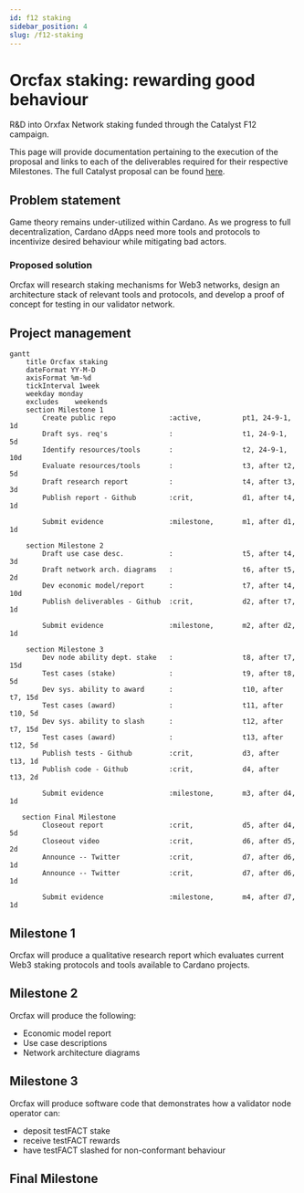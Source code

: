 ```yaml
---
id: f12 staking
sidebar_position: 4
slug: /f12-staking
---
```


# Orcfax staking: rewarding good behaviour

R&D into Orxfax Network staking funded through the Catalyst F12 campaign.

This page will provide documentation pertaining to the execution of the proposal
and links to each of the deliverables required for their respective Milestones.
The full Catalyst proposal can be found [here][cat-1].

[cat-1]: https://projectcatalyst.io/funds/12/f12-cardano-use-cases-concept/orcfax-staking-rewarding-good-behaviour

## Problem statement

Game theory remains under-utilized within Cardano. As we progress to full
decentralization, Cardano dApps need more tools and protocols to incentivize
desired behaviour while mitigating bad actors.

### Proposed solution

Orcfax will research staking mechanisms for Web3 networks, design an
architecture stack of relevant tools and protocols, and develop a proof of
concept for testing in our validator network.

## Project management

```mermaid
gantt
    title Orcfax staking
    dateFormat YY-M-D
    axisFormat %m-%d
    tickInterval 1week
    weekday monday
    excludes    weekends
    section Milestone 1
        Create public repo             :active,          pt1, 24-9-1, 1d
        Draft sys. req's               :                 t1, 24-9-1, 5d
        Identify resources/tools       :                 t2, 24-9-1, 10d
        Evaluate resources/tools       :                 t3, after t2, 5d
        Draft research report          :                 t4, after t3, 3d
        Publish report - Github        :crit,            d1, after t4, 1d

        Submit evidence                :milestone,       m1, after d1, 1d

    section Milestone 2
        Draft use case desc.           :                 t5, after t4, 3d
        Draft network arch. diagrams   :                 t6, after t5, 2d
        Dev economic model/report      :                 t7, after t4, 10d
        Publish deliverables - Github  :crit,            d2, after t7, 1d

        Submit evidence                :milestone,       m2, after d2, 1d

    section Milestone 3
        Dev node ability dept. stake   :                 t8, after t7, 15d
        Test cases (stake)             :                 t9, after t8, 5d
        Dev sys. ability to award      :                 t10, after t7, 15d
        Test cases (award)             :                 t11, after t10, 5d
        Dev sys. ability to slash      :                 t12, after t7, 15d
        Test cases (award)             :                 t13, after t12, 5d
        Publish tests - Github         :crit,            d3, after t13, 1d
        Publish code - Github          :crit,            d4, after t13, 2d

        Submit evidence                :milestone,       m3, after d4, 1d

   section Final Milestone
        Closeout report                :crit,            d5, after d4, 5d
        Closeout video                 :crit,            d6, after d5, 2d
        Announce -- Twitter            :crit,            d7, after d6, 1d
        Announce -- Twitter            :crit,            d7, after d6, 1d

        Submit evidence                :milestone,       m4, after d7, 1d
```

## Milestone 1

Orcfax will produce a qualitative research report which evaluates current Web3
staking protocols and tools available to Cardano projects.

## Milestone 2

Orcfax will produce the following:

* Economic model report
* Use case descriptions
* Network architecture diagrams

## Milestone 3

Orcfax will produce software code that demonstrates how a validator node
operator can:

* deposit testFACT stake
* receive testFACT rewards
* have testFACT slashed for non-conformant behaviour

## Final Milestone

